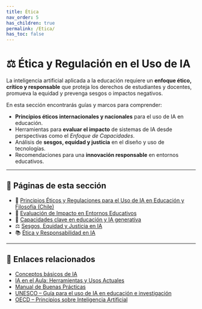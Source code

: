 ```yaml
---
title: Ética
nav_order: 5
has_children: true
permalink: /Etica/
has_toc: false
---
```


# ⚖️ Ética y Regulación en el Uso de IA

La inteligencia artificial aplicada a la educación requiere un **enfoque ético, crítico y responsable** que proteja los derechos de estudiantes y docentes, promueva la equidad y prevenga sesgos o impactos negativos.

En esta sección encontrarás guías y marcos para comprender:
- **Principios éticos internacionales y nacionales** para el uso de IA en educación.
- Herramientas para **evaluar el impacto** de sistemas de IA desde perspectivas como el *Enfoque de Capacidades*.
- Análisis de **sesgos, equidad y justicia** en el diseño y uso de tecnologías.
- Recomendaciones para una **innovación responsable** en entornos educativos.

---

## 📂 Páginas de esta sección
- 📜 [Principios Éticos y Regulaciones para el Uso de IA en Educación y Filosofía (Chile)](./Principios-Eticos-y-Regulaciones.md)
- 🧮 [Evaluación de Impacto en Entornos Educativos](./Evaluacion-de-Impacto.md)
- 🎯 [Capacidades clave en educación y IA generativa](./Capacidades-Clave-Educacion-IA.md)
- ⚖️ [Sesgos, Equidad y Justicia en IA](../Fundamentos/Sesgos-Equidad-Justicia.md)
- 📚 [Ética y Responsabilidad en IA](./Etica-y-Responsabilidad-en-IA.md)

---

## 🔗 Enlaces relacionados
- [Conceptos básicos de IA](../Fundamentos/Conceptos-basicos-IA.md)
- [IA en el Aula: Herramientas y Usos Actuales](../Fundamentos/IA-en-el-Aula.md)
- [Manual de Buenas Prácticas](../Herramientas/Manual-de-Buenas-Practicas.md)
- [UNESCO – Guía para el uso de IA en educación e investigación](https://www.unesco.org/es/articles/guia-para-el-uso-de-ia-generativa-en-educacion-e-investigacion)
- [OECD – Principios sobre Inteligencia Artificial](https://oecd.ai/en/ai-principles)
